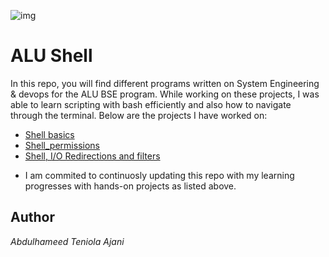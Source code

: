![img](https://ciradu2204.github.io/ALUWebsite/img/alu_logo_original.png)

# ALU Shell

In this repo, you will find different programs written on System Engineering & devops for the ALU BSE program. While working on these projects, I was able to learn scripting with bash efficiently and also how to navigate through the terminal. Below are the projects I have worked on:

* [Shell basics](basics)
* [Shell_permissions](permissions)
* [Shell, I/O Redirections and filters](io_redirections_and_filters)

- I am commited to continuosly updating this repo with my learning progresses with hands-on projects as listed above.

## Author 
*Abdulhameed Teniola Ajani*
